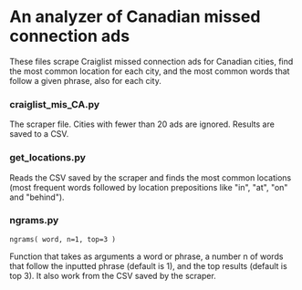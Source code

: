 # An analyzer of Canadian missed connection ads

These files scrape Craiglist missed connection ads for Canadian cities, find the most common location for each city, and the most common words that follow a given phrase, also for each city.


### craiglist_mis_CA.py
The scraper file. Cities with fewer than 20 ads are ignored. Results are saved to a CSV.

### get_locations.py

Reads the CSV saved by the scraper and finds the most common locations (most frequent words followed by location prepositions like "in", "at", "on" and "behind").

### ngrams.py

`ngrams( word, n=1, top=3 )`

Function that takes as arguments a word or phrase, a number n of words that follow the inputted phrase (default is 1), and the top results (default is top 3). It also work from the CSV saved by the scraper.